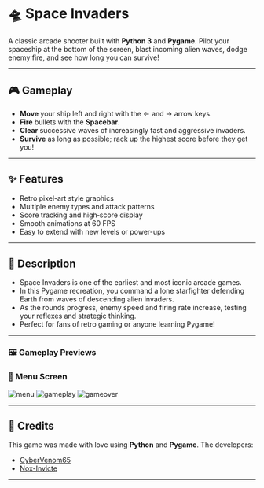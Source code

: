 # 🛸 Space Invaders

A classic arcade shooter built with **Python 3** and **Pygame**. 
Pilot your spaceship at the bottom of the screen, blast incoming alien waves, dodge enemy fire, and see how long you can survive!

---

## 🎮 Gameplay

- **Move** your ship left and right with the ← and → arrow keys.
- **Fire** bullets with the **Spacebar**.
- **Clear** successive waves of increasingly fast and aggressive invaders.
- **Survive** as long as possible; rack up the highest score before they get you!

---

## ✨ Features

* Retro pixel-art style graphics
* Multiple enemy types and attack patterns
* Score tracking and high‐score display
* Smooth animations at 60 FPS
* Easy to extend with new levels or power-ups

---

## 📜 Description

- Space Invaders is one of the earliest and most iconic arcade games. 
- In this Pygame recreation, you command a lone starfighter defending Earth from waves of descending alien invaders. 
- As the rounds progress, enemy speed and firing rate increase, testing your reflexes and strategic thinking. 
- Perfect for fans of retro gaming or anyone learning Pygame!

---

### 🖼️ Gameplay Previews

### 🧭 Menu Screen
![menu](https://github.com/user-attachments/assets/adb2eeb2-e274-4424-aa89-fdc84a4accf4)
![gameplay](https://github.com/user-attachments/assets/c98ab83c-25ad-44ca-8320-1e43be58ca29)
![gameover](https://github.com/user-attachments/assets/6f486b35-a16a-419b-ac63-12fa312de1a4)

---

## 🙏 Credits

This game was made with love using **Python** and **Pygame**.
The developers:
* [CyberVenom65](https://github.com/CyberVenom65)
* [Nox-Invicte](https://github.com/Nox-Invicte)

---
